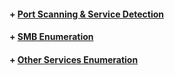 
   #### + [     Port Scanning & Service Detection](https://github.com/sarathlalup/Cyber-security/blob/master/Scanning%26Enumeration/Port%20Scanning%20%26%20Service%20Detection.md)
   
   #### + [     SMB Enumeration](https://github.com/sarathlalup/Cyber-security/blob/master/Windows%20Exploitaion/Penetration%20Testing/SMB%20Penetration%20Testing/SMB%20Enumeration.md)
   #### + [     Other Services Enumeration ](https://github.com/sarathlalup/Penetration-Testing/blob/master/Penetration%20Testing/README.md)

